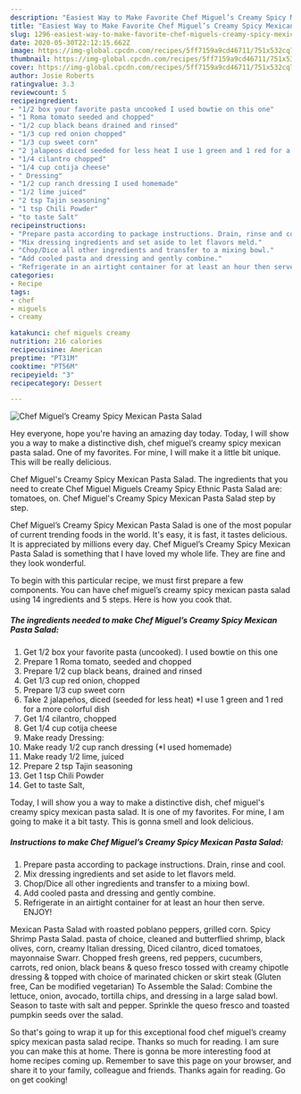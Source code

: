 ```yaml
---
description: "Easiest Way to Make Favorite Chef Miguel’s Creamy Spicy Mexican Pasta Salad"
title: "Easiest Way to Make Favorite Chef Miguel’s Creamy Spicy Mexican Pasta Salad"
slug: 1296-easiest-way-to-make-favorite-chef-miguels-creamy-spicy-mexican-pasta-salad
date: 2020-05-30T22:12:15.662Z
image: https://img-global.cpcdn.com/recipes/5ff7159a9cd46711/751x532cq70/chef-miguels-creamy-spicy-mexican-pasta-salad-recipe-main-photo.jpg
thumbnail: https://img-global.cpcdn.com/recipes/5ff7159a9cd46711/751x532cq70/chef-miguels-creamy-spicy-mexican-pasta-salad-recipe-main-photo.jpg
cover: https://img-global.cpcdn.com/recipes/5ff7159a9cd46711/751x532cq70/chef-miguels-creamy-spicy-mexican-pasta-salad-recipe-main-photo.jpg
author: Josie Roberts
ratingvalue: 3.3
reviewcount: 5
recipeingredient:
- "1/2 box your favorite pasta uncooked I used bowtie on this one"
- "1 Roma tomato seeded and chopped"
- "1/2 cup black beans drained and rinsed"
- "1/3 cup red onion chopped"
- "1/3 cup sweet corn"
- "2 jalapeos diced seeded for less heat I use 1 green and 1 red for a more colorful dish"
- "1/4 cilantro chopped"
- "1/4 cup cotija cheese"
- " Dressing"
- "1/2 cup ranch dressing I used homemade"
- "1/2 lime juiced"
- "2 tsp Tajin seasoning"
- "1 tsp Chili Powder"
- "to taste Salt"
recipeinstructions:
- "Prepare pasta according to package instructions. Drain, rinse and cool."
- "Mix dressing ingredients and set aside to let flavors meld."
- "Chop/Dice all other ingredients and transfer to a mixing bowl."
- "Add cooled pasta and dressing and gently combine."
- "Refrigerate in an airtight container for at least an hour then serve. ENJOY!"
categories:
- Recipe
tags:
- chef
- miguels
- creamy

katakunci: chef miguels creamy 
nutrition: 216 calories
recipecuisine: American
preptime: "PT31M"
cooktime: "PT56M"
recipeyield: "3"
recipecategory: Dessert

---
```



![Chef Miguel’s Creamy Spicy Mexican Pasta Salad](https://img-global.cpcdn.com/recipes/5ff7159a9cd46711/751x532cq70/chef-miguels-creamy-spicy-mexican-pasta-salad-recipe-main-photo.jpg)

Hey everyone, hope you're having an amazing day today. Today, I will show you a way to make a distinctive dish, chef miguel’s creamy spicy mexican pasta salad. One of my favorites. For mine, I will make it a little bit unique. This will be really delicious.

Chef Miguel&#39;s Creamy Spicy Mexican Pasta Salad. The ingredients that you need to create Chef Miguel Miguels Creamy Spicy Ethnic Pasta Salad are: tomatoes, on. Chef Miguel&#39;s Creamy Spicy Mexican Pasta Salad step by step.

Chef Miguel’s Creamy Spicy Mexican Pasta Salad is one of the most popular of current trending foods in the world. It's easy, it is fast, it tastes delicious. It is appreciated by millions every day. Chef Miguel’s Creamy Spicy Mexican Pasta Salad is something that I have loved my whole life. They are fine and they look wonderful.


To begin with this particular recipe, we must first prepare a few components. You can have chef miguel’s creamy spicy mexican pasta salad using 14 ingredients and 5 steps. Here is how you cook that.

<!--inarticleads1-->

##### The ingredients needed to make Chef Miguel’s Creamy Spicy Mexican Pasta Salad:

1. Get 1/2 box your favorite pasta (uncooked). I used bowtie on this one
1. Prepare 1 Roma tomato, seeded and chopped
1. Prepare 1/2 cup black beans, drained and rinsed
1. Get 1/3 cup red onion, chopped
1. Prepare 1/3 cup sweet corn
1. Take 2 jalapeños, diced (seeded for less heat) *I use 1 green and 1 red for a more colorful dish
1. Get 1/4 cilantro, chopped
1. Get 1/4 cup cotija cheese
1. Make ready  Dressing:
1. Make ready 1/2 cup ranch dressing (*I used homemade)
1. Make ready 1/2 lime, juiced
1. Prepare 2 tsp Tajin seasoning
1. Get 1 tsp Chili Powder
1. Get to taste Salt,


Today, I will show you a way to make a distinctive dish, chef miguel&#39;s creamy spicy mexican pasta salad. It is one of my favorites. For mine, I am going to make it a bit tasty. This is gonna smell and look delicious. 

<!--inarticleads2-->

##### Instructions to make Chef Miguel’s Creamy Spicy Mexican Pasta Salad:

1. Prepare pasta according to package instructions. Drain, rinse and cool.
1. Mix dressing ingredients and set aside to let flavors meld.
1. Chop/Dice all other ingredients and transfer to a mixing bowl.
1. Add cooled pasta and dressing and gently combine.
1. Refrigerate in an airtight container for at least an hour then serve. ENJOY!


Mexican Pasta Salad with roasted poblano peppers, grilled corn. Spicy Shrimp Pasta Salad. pasta of choice, cleaned and butterflied shrimp, black olives, corn, creamy Italian dressing, Diced cilantro, diced tomatoes, mayonnaise Swarr. Chopped fresh greens, red peppers, cucumbers, carrots, red onion, black beans &amp; queso fresco tossed with creamy chipotle dressing &amp; topped with choice of marinated chicken or skirt steak (Gluten free, Can be modified vegetarian) To Assemble the Salad: Combine the lettuce, onion, avocado, tortilla chips, and dressing in a large salad bowl. Season to taste with salt and pepper. Sprinkle the queso fresco and toasted pumpkin seeds over the salad. 

So that's going to wrap it up for this exceptional food chef miguel’s creamy spicy mexican pasta salad recipe. Thanks so much for reading. I am sure you can make this at home. There is gonna be more interesting food at home recipes coming up. Remember to save this page on your browser, and share it to your family, colleague and friends. Thanks again for reading. Go on get cooking!

